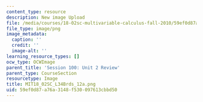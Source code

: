 ```yaml
---
content_type: resource
description: New image Upload
file: /media/courses/18-02sc-multivariable-calculus-fall-2010/59ef0d87a76a3148f530097613cbbd50_MIT18_02SC_L34Brds_12a.png
file_type: image/png
image_metadata:
  caption: ''
  credit: ''
  image-alt: ''
learning_resource_types: []
ocw_type: OCWImage
parent_title: 'Session 100: Unit 2 Review'
parent_type: CourseSection
resourcetype: Image
title: MIT18_02SC_L34Brds_12a.png
uid: 59ef0d87-a76a-3148-f530-097613cbbd50
---
```

